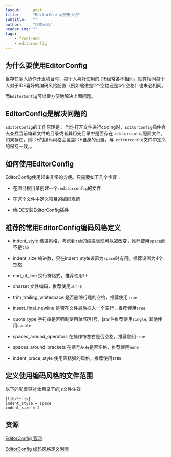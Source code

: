 ```yaml
---
layout:     post
title:      "EditorConfig使用小记"
subtitle:   ""
author:     "绯雨闲丸"
header-img: ""
tags:
    - front-end
    - editorconfig
---
```


>

## 为什么要使用EditorConfig

当存在多人协作开发项目时，每个人喜好使用的IDE经常各不相同，就算相同每个人对于IDE喜好的编码风格配置（例如缩进是2个空格还是4个空格）也未必相同。

而`EditorConfig`可以很方便地解决上面问题。

## EditorConfig是解决问题的

`EditorConfig`的工作原理是：
当你打开文件进行coding时，`EditorConfig`插件会去查找当前编辑文件的目录或者其祖先目录中是否存在`.editorconfig`配置文件。
如果存在，则IDE的编码风格会覆盖IDE自身的设置，与`.editorconfig`文件中定义的保持一致，。

## 如何使用EditorConfig

EditorConfig使用起来非常的方便。只需要如下几个步骤：

* 在项目根目录创建一个`.editorconfig`的文件

* 在这个文件中定义项目的编码规范

* 给IDE安装EditorConfig插件

## 推荐的常用EditorConfig编码风格定义

* indent_style 缩进风格，考虑到`tab`的缩进表现可以被改变，推荐使用`space`而不是`tab`

* indent_size 缩进数，只在indent_style设置为`space`时有用，推荐设置为4个空格

* end_of_line 换行符格式，推荐使用`lf`

* charset 文件编码，推荐使用`utf-8`

* trim_trailing_whitespace 是否删除行尾的空格，推荐使用`true`

* insert_final_newline 是否在文件最后插入一个空行，推荐使用`true`

* quote_type 字符串是否强制使用单/双引号，js文件推荐使用`single`, 其他使用`double`

* spaces_around_operators 在操作符左右是否空格，推荐使用`true`

* spaces_around_brackets 在括号左右是否空格，推荐使用`none`

* indent_brace_style 使用圆括弧的风格，推荐使用`1TBS`

## 定义使用编码风格的文件范围

以下的配置只对lib目录下的js文件生效
```
[lib/**.js]
indent_style = space
indent_size = 2
```
## 资源

[EditorConfig 官网][1]

[EditorConfig 编码风格定义列表][2]

[1]: http://editorconfig.org/

[2]: https://github.com/editorconfig/editorconfig/wiki/EditorConfig-Properties












